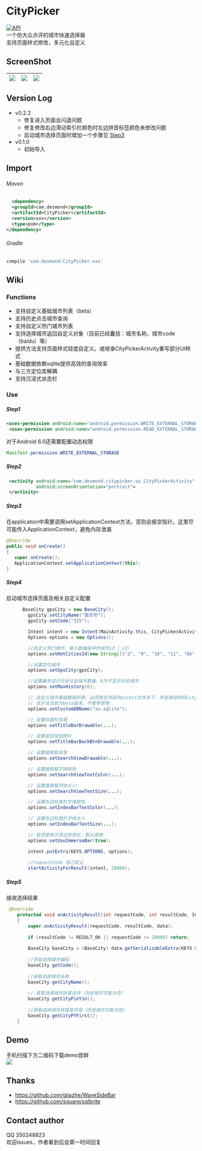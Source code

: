 CityPicker
===

[![API](https://img.shields.io/badge/API-14%2B-yellow.svg?style=flat)](https://android-arsenal.com/api?level=14)</br>
一个仿大众点评的城市快速选择器</br>
支持页面样式修改，多元化自定义

ScreenShot
---

| ![](https://github.com/yuruizhe/CityPicker/blob/master/screenshot/Screenshot_2017-05-22-11-22-58.png) | ![](https://github.com/yuruizhe/CityPicker/blob/master/screenshot/Screenshot_2017-05-22-11-23-08.png) | ![](https://github.com/yuruizhe/CityPicker/blob/master/screenshot/Screenshot_2017-05-22-11-22-45.png) |
|---|----|:---:|


Version Log
---
* v0.2.2
  * 修复进入页面会闪退问题
  * 修复修改右边滑动索引栏颜色时左边拼音标签颜色未修改问题
  * 启动城市选择页面时增加一个步骤见 [Step3](#step3)
* v0.1.0
  * 初始导入

Import
---
###### Maven
``` xml
  <dependency>
  <groupId>com.desmond</groupId>
  <artifactId>CityPicker</artifactId>
  <version>xxx</version>
  <type>pom</type>
</dependency>
``` 
###### Gradle
``` gradle
compile 'com.desmond:CityPicker:xxx'
```
Wiki
---
### Functions
* 支持自定义基础城市列表（beta）
* 支持历史点击城市查询
* 支持自定义热门城市列表
* 支持选择城市返回自定义对象（目前已经囊括：城市名称，城市code（baidu）等）
* 提供方法支持页面样式轻度自定义。或继承CityPickerActivity重写部分UI样式
* 基础数据依赖sqlite提供高效的查询效率
* 与三方定位库解耦
* 支持沉浸式状态栏

### Use
##### Step1
``` xml
<uses-permission android:name="android.permission.WRITE_EXTERNAL_STORAGE"/>
 <uses-permission android:name="android.permission.READ_EXTERNAL_STORAGE"/>
```
对于Android 6.0还需要配置动态权限</br>
``` java
Manifest.permission.WRITE_EXTERNAL_STORAGE
```
##### Step2
``` xml
 <activity android:name="com.desmond.citypicker.ui.CityPickerActivity"
           android:screenOrientation="portrait">
 </activity>
```
##### Step3
在application中需要调用setApplicationContext方法，否则会报空指针。这里尽可能传入ApplicationContext，避免内存泄漏
``` java
@Override
public void onCreate()
{
   super.onCreate();
   ApplicationContext.setApplicationContext(this);
}
```

##### Step4
启动城市选择页面及相关自定义配置
``` java
      BaseCity gpsCity = new BaseCity();
        gpsCity.setCityName("南京市");
        gpsCity.setCode("315");

        Intent intent = new Intent(MainActivity.this, CityPickerActivity.class);
        Options options = new Options();

        //自定义热门城市，输入数据库中的城市id（_id）
        options.setHotCitiesId(new String[]{"2", "9", "18", "11", "66", "1", "80", "49", "100"});

        //设置定位城市
        options.setGpsCity(gpsCity);

        //设置最多显示历史点击城市数量，0为不显示历史城市
        options.setMaxHistory(6);

        // 自定义城市基础数据列表，必须放在项目的assets文件夹下，并且表结构同citypicker项目下的assets中的数据库表结构相同
        // 该方法当前为beta版本，不推荐使用
        options.setCustomDBName("xx.sqlite");

        // 设置标题栏背景
        options.setTitleBarDrawable(...);

        // 设置返回按钮图片
        options.setTitleBarBackBtnDrawable(...);

        // 设置搜索框背景
        options.setSearchViewDrawable(...);

        // 设置搜索框字体颜色
        options.setSearchViewTextColor(...);

        // 设置搜索框字体大小
        options.setSearchViewTextSize(...);

        // 设置右边检索栏字体颜色
        options.setIndexBarTextColor(...);

        // 设置右边检索栏字体大小
        options.setIndexBarTextSize(...);

        // 是否使用沉浸式状态栏，默认使用
        options.setUseImmerseBar(true);

        intent.putExtra(KEYS.OPTIONS, options);
        
        //requestCode 自己定义
        startActivityForResult(intent, 20009);
 ```
##### Step5
接收选择结果
``` java
 @Override
    protected void onActivityResult(int requestCode, int resultCode, Intent data)
    {
        super.onActivityResult(requestCode, resultCode, data);
        
        if (resultCode != RESULT_OK || requestCode != 20009) return;
        
        BaseCity baseCity = (BaseCity) data.getSerializableExtra(KEYS.SELECTED_RESULT);
        
        //获取选择城市编码
        baseCity.getCode();
        
        //获取选择城市名称
        baseCity.getCityName();
        
        // 获取选择城市拼音全拼（历史城市可能为空）
        baseCity.getCityPinYin();
        
        //获取选择城市拼音首字母（历史城市可能为空）
        baseCity.getCityPYFirst();
    }
```
Demo
---
手机扫描下方二维码下载demo尝鲜</br>
![](https://www.pgyer.com/app/qrcode/ecVs)

Thanks
---
* https://github.com/gjiazhe/WaveSideBar
* https://github.com/square/sqlbrite

Contact author
---
QQ 350248823</br>
欢迎issues，作者看到后会第一时间回复
